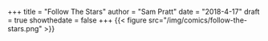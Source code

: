 +++
title = "Follow The Stars"
author = "Sam Pratt"
date = "2018-4-17"
draft = true
showthedate = false
+++
{{< figure src="/img/comics/follow-the-stars.png" >}}